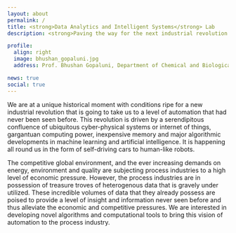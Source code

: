 ```yaml
---
layout: about
permalink: /
title: <strong>Data Analytics and Intelligent Systems</strong> Lab
description: <strong>Paving the way for the next industrial revolution through data</strong>

profile:
  align: right
  image: bhushan_gopaluni.jpg
  address: Prof. Bhushan Gopaluni, Department of Chemical and Biological Engineering, University of British Columbia, Vancouver, BC, Canada.

news: true
social: true
---
```


We are at a unique historical moment with conditions ripe for a new industrial revolution that is going to take us to a level of automation that had never been seen before. This revolution is driven by a serendipitous confluence of ubiquitous cyber-physical systems or internet of things, gargantuan computing power, inexpensive memory and major algorithmic developments in machine learning and artificial intelligence. It is happening all round us in the form of self-driving cars to human-like robots. 

The competitive global environment, and the ever increasing demands on energy, environment and quality are subjecting process industries to a high level of economic pressure. However, the process industries are in possession of treasure troves of heterogenous data that is gravely under utilized. These incredible volumes of data that they already possess are poised to provide a level of insight and information never seen before and thus alleviate the economic and competitive pressures. We are interested in developing novel algorithms and computational tools to bring this vision of automation to the process industry. 
